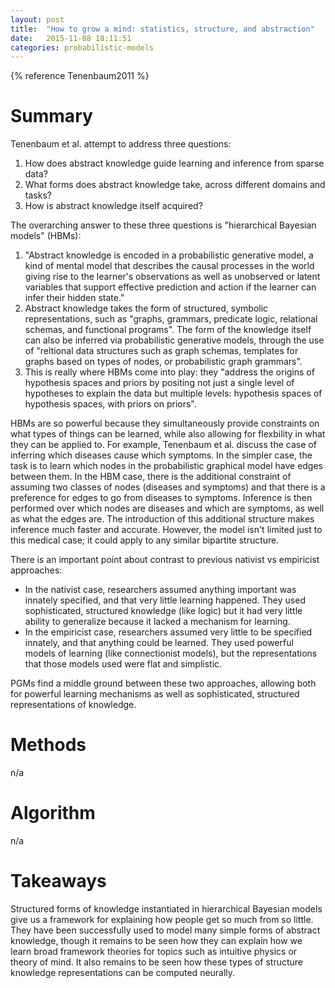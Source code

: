 ```yaml
---
layout: post
title:  "How to grow a mind: statistics, structure, and abstraction"
date:   2015-11-08 18:11:51
categories: probabilistic-models
---
```



{% reference Tenenbaum2011 %}

# Summary

Tenenbaum et al. attempt to address three questions:

1. How does abstract knowledge guide learning and inference from sparse data?
2. What forms does abstract knowledge take, across different domains and tasks?
3. How is abstract knowledge itself acquired?

The overarching answer to these three questions is "hierarchical Bayesian models" (HBMs):

1. "Abstract knowledge is encoded in a probabilistic generative model, a kind of mental model that describes the causal processes in the world giving rise to the learner's observations as well as unobserved or latent variables that support effective prediction and action if the learner can infer their hidden state."
2. Abstract knowledge takes the form of structured, symbolic representations, such as "graphs, grammars, predicate logic, relational schemas, and functional programs". The form of the knowledge itself can also be inferred via probabilistic generative models, through the use of "reltional data structures such as graph schemas, templates for graphs based on types of nodes, or probabilistic graph grammars".
3. This is really where HBMs come into play: they "address the origins of hypothesis spaces and priors by positing not just a single level of hypotheses to explain the data but multiple levels: hypothesis spaces of hypothesis spaces, with priors on priors".

HBMs are so powerful because they simultaneously provide constraints on what types of things can be learned, while also allowing for flexbility in what they can be applied to. For example, Tenenbaum et al. discuss the case of inferring which diseases cause which symptoms. In the simpler case, the task is to learn which nodes in the probabilistic graphical model have edges between them. In the HBM case, there is the additional constraint of assuming two classes of nodes (diseases and symptoms) and that there is a preference for edges to go from diseases to symptoms. Inference is then performed over which nodes are diseases and which are symptoms, as well as what the edges are. The introduction of this additional structure makes inference much faster and accurate. However, the model isn't limited just to this medical case; it could apply to any similar bipartite structure.

There is an important point about contrast to previous nativist vs empiricist approaches:

* In the nativist case, researchers assumed anything important was innately specified, and that very little learning happened. They used sophisticated, structured knowledge (like logic) but it had very little ability to generalize because it lacked a mechanism for learning.
* In the empiricist case, researchers assumed very little to be specified innately, and that anything could be learned. They used powerful models of learning (like connectionist models), but the representations that those models used were flat and simplistic.

PGMs find a middle ground between these two approaches, allowing both for powerful learning mechanisms as well as sophisticated, structured representations of knowledge.

# Methods

n/a

# Algorithm

n/a

# Takeaways

Structured forms of knowledge instantiated in hierarchical Bayesian models give us a framework for explaining how people get so much from so little. They have been successfully used to model many simple forms of abstract knowledge, though it remains to be seen how they can explain how we learn broad framework theories for topics such as intuitive physics or theory of mind. It also remains to be seen how these types of structure knowledge representations can be computed neurally.
